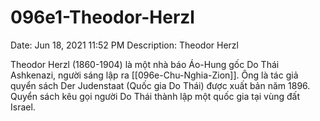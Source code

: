 # 096e1-Theodor-Herzl

Date: Jun 18, 2021 11:52 PM
Description: Theodor Herzl

Theodor Herzl (1860-1904) là một nhà báo Áo-Hung gốc Do Thái Ashkenazi, người sáng lập ra [[096e-Chu-Nghia-Zion]]. Ông là tác giả quyển sách Der Judenstaat (Quốc gia Do Thái) được xuất bản năm 1896. Quyển sách kêu gọi người Do Thái thành lập một quốc gia tại vùng đất Israel.